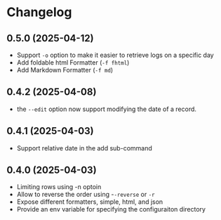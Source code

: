 # Changelog
## 0.5.0 (2025-04-12)
- Support `-o` option to make it easier to retrieve logs on a specific day
- Add foldable html Formatter (`-f fhtml`)
- Add Markdown Formatter (`-f md`)
## 0.4.2 (2025-04-08)
- the `--edit` option now support modifying the date of a record.

## 0.4.1 (2025-04-03)
- Support relative date in the add sub-command

## 0.4.0 (2025-04-03)
- Limiting rows using -n optoin
- Allow to reverse the order using -`-reverse` or `-r`
- Expose different formatters, simple, html, and json
- Provide an env variable for specifying the configuraiton directory
